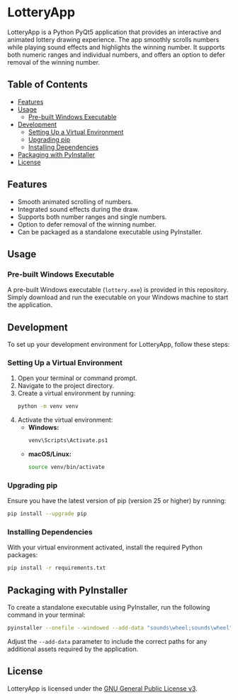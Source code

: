 # LotteryApp

LotteryApp is a Python PyQt5 application that provides an interactive and animated lottery drawing experience. The app smoothly scrolls numbers while playing sound effects and highlights the winning number. It supports both numeric ranges and individual numbers, and offers an option to defer removal of the winning number.

## Table of Contents

- [Features](#features)
- [Usage](#usage)
  - [Pre-built Windows Executable](#pre-built-windows-executable)
- [Development](#development)
  - [Setting Up a Virtual Environment](#setting-up-a-virtual-environment)
  - [Upgrading pip](#upgrading-pip)
  - [Installing Dependencies](#installing-dependencies)
- [Packaging with PyInstaller](#packaging-with-pyinstaller)
- [License](#license)

## Features

- Smooth animated scrolling of numbers.
- Integrated sound effects during the draw.
- Supports both number ranges and single numbers.
- Option to defer removal of the winning number.
- Can be packaged as a standalone executable using PyInstaller.

## Usage

### Pre-built Windows Executable

A pre-built Windows executable (`lottery.exe`) is provided in this repository. Simply download and run the executable on your Windows machine to start the application.

## Development

To set up your development environment for LotteryApp, follow these steps:

### Setting Up a Virtual Environment

1. Open your terminal or command prompt.
2. Navigate to the project directory.
3. Create a virtual environment by running:
   ```bash
   python -m venv venv
   ```
4. Activate the virtual environment:
   - **Windows:**
     ```bash
     venv\Scripts\Activate.ps1
     ```
   - **macOS/Linux:**
     ```bash
     source venv/bin/activate
     ```

### Upgrading pip

Ensure you have the latest version of pip (version 25 or higher) by running:
```bash
pip install --upgrade pip
```

### Installing Dependencies

With your virtual environment activated, install the required Python packages:
```bash
pip install -r requirements.txt
```

## Packaging with PyInstaller

To create a standalone executable using PyInstaller, run the following command in your terminal:
```bash
pyinstaller --onefile --windowed --add-data "sounds\wheel;sounds\wheel" --add-data "sounds\winner;sounds\winner" lottery.py
```
Adjust the `--add-data` parameter to include the correct paths for any additional assets required by the application.

## License

LotteryApp is licensed under the [GNU General Public License v3](https://www.gnu.org/licenses/gpl-3.0.en.html).  
